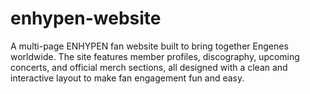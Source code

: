 # enhypen-website
A multi-page ENHYPEN fan website built to bring together Engenes worldwide. The site features member profiles, discography, upcoming concerts, and official merch sections, all designed with a clean and interactive layout to make fan engagement fun and easy.
